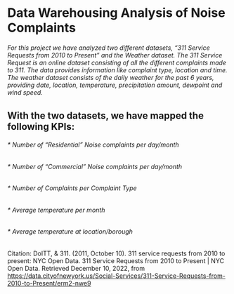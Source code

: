 # Data Warehousing Analysis of Noise Complaints

###### For this project we have analyzed two different datasets, “311 Service Requests from 2010 to Present” and the Weather dataset. The 311 Service Request is an online dataset consisting of all the different complaints made to 311. The data provides information like complaint type, location and time. The weather dataset consists of the daily weather for the past 6 years, providing date, location, temperature, precipitation amount, dewpoint and wind speed. 

## With the two datasets, we have mapped the following KPIs:

###### * Number of “Residential” Noise complaints per day/month
###### * Number of “Commercial” Noise complaints per day/month
###### * Number of Complaints per Complaint Type
###### * Average temperature per month
###### * Average temperature at location/borough



Citation:
DoITT, & 311. (2011, October 10). 311 service requests from 2010 to present: NYC Open Data. 311 Service Requests from 2010 to Present | NYC Open Data. Retrieved December 10, 2022, from https://data.cityofnewyork.us/Social-Services/311-Service-Requests-from-2010-to-Present/erm2-nwe9 


